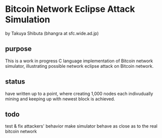 Bitcoin Network Eclipse Attack Simulation
=================================================
by Takuya Shibuta (bhangra at sfc.wide.ad.jp)

purpose
---------

This is a work in progress C language implementation of Bitcoin network simulator, illustrating possible network eclipse attack on Bitcoin network.

status
---------

have written up to a point, where creating 1,000 nodes each indivudually mining and keeping up with newest block is achieved.

todo
---------
test & fix attackers' behavior
make simulator behave as close as to the real bitcoin network

